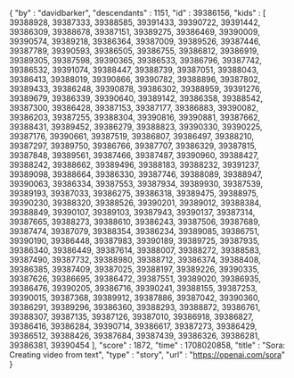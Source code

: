 {
  "by" : "davidbarker",
  "descendants" : 1151,
  "id" : 39386156,
  "kids" : [ 39388928, 39387333, 39388585, 39391433, 39390722, 39391442, 39386309, 39388678, 39387151, 39389275, 39386469, 39390009, 39390574, 39389218, 39386364, 39387009, 39389526, 39387446, 39387789, 39390593, 39386505, 39386755, 39386812, 39386919, 39389305, 39387598, 39390365, 39386533, 39386796, 39387742, 39386532, 39391074, 39388447, 39388739, 39387051, 39388043, 39386413, 39388019, 39390866, 39390782, 39388896, 39387802, 39389433, 39386248, 39390878, 39386302, 39388959, 39391276, 39389679, 39386339, 39390640, 39389142, 39386358, 39388542, 39387300, 39386428, 39387153, 39387177, 39386883, 39390082, 39386203, 39387255, 39388304, 39390816, 39390881, 39387662, 39388431, 39389452, 39386279, 39388823, 39390330, 39390225, 39387176, 39390661, 39387519, 39386807, 39386497, 39388210, 39387297, 39389750, 39386766, 39387707, 39386329, 39387815, 39387848, 39389561, 39387466, 39387487, 39390960, 39388427, 39388242, 39388662, 39389496, 39388183, 39388232, 39391237, 39389098, 39388664, 39386330, 39387746, 39388089, 39388947, 39390063, 39386334, 39387553, 39387934, 39389930, 39387539, 39389193, 39387033, 39386275, 39386318, 39389475, 39388975, 39390230, 39388320, 39388526, 39390201, 39389012, 39388384, 39388849, 39390107, 39389103, 39387943, 39390137, 39387314, 39387665, 39388273, 39388610, 39386243, 39387506, 39387689, 39387474, 39387079, 39388354, 39386234, 39389085, 39386751, 39390190, 39386448, 39387983, 39390189, 39389725, 39387935, 39386340, 39386449, 39387614, 39388007, 39388272, 39388583, 39387490, 39387732, 39388980, 39388712, 39386374, 39388408, 39386385, 39387409, 39387025, 39388197, 39389226, 39390335, 39387626, 39386695, 39386472, 39387551, 39389020, 39386935, 39386476, 39390205, 39386716, 39390241, 39388155, 39387253, 39390015, 39387368, 39389912, 39387886, 39387042, 39390360, 39386291, 39389296, 39386360, 39388293, 39388872, 39386761, 39388307, 39387135, 39387126, 39387010, 39386918, 39386827, 39386416, 39386284, 39390714, 39386617, 39387273, 39386429, 39386512, 39388426, 39387684, 39387439, 39386326, 39386281, 39386381, 39390454 ],
  "score" : 1872,
  "time" : 1708020858,
  "title" : "Sora: Creating video from text",
  "type" : "story",
  "url" : "https://openai.com/sora"
}
